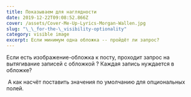 ```yaml
---
title: Показываем для наглядности
date: 2019-12-22T09:08:52.866Z
cover: /assets/Cover-Me-Up-Lyrics-Morgan-Wallen.jpg
slug: "\_\_for-the-\_visibility-optionality"
category: visible image
excerpt: Если минимум одна обложка -- пройдёт ли запрос?
---
```

Если есть изображение-обложка к посту, проходит запрос на вытягивание записей с обложкой ? Каждая запись нуждается в обложке?

 А как насчёт поставить значения по умолчанию для опциональных полей.

